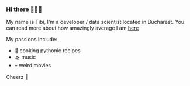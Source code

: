 ### Hi there 🙋🏻‍♂️

<!--
**tibipin/tibipin** is a ✨ _special_ ✨ repository because its `README.md` (this file) appears on your GitHub profile.

Here are some ideas to get you started:

- 🔭 I’m currently working on ...
- 🌱 I’m currently learning ...
- 👯 I’m looking to collaborate on ...
- 🤔 I’m looking for help with ...
- 💬 Ask me about ...
- 📫 How to reach me: ...
- 😄 Pronouns: ...
- ⚡ Fun fact: ...
-->
My name is Tibi, I'm a developer / data scientist located in Bucharest. 
You can read more about how amazingly average I am [here](http://tibipin.herokuapp.com/)

My passions include:
- 🍳 cooking pythonic recipes
- 🛸 music
- 💀 weird movies


Cheerz 🍺
